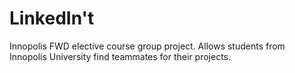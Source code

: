 # LinkedIn't

Innopolis FWD elective course group project. Allows students from Innopolis University find teammates for their projects.
